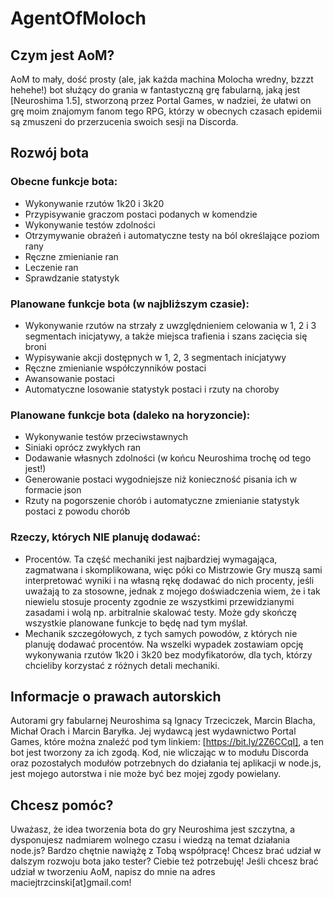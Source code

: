 # AgentOfMoloch

## Czym jest AoM?

AoM to mały, dość prosty (ale, jak każda machina Molocha wredny, bzzzt hehehe!) bot służący do grania w fantastyczną grę fabularną, jaką jest [Neuroshima 1.5], stworzoną przez Portal Games, w nadziei, że ułatwi on grę moim znajomym fanom tego RPG, którzy w obecnych czasach epidemii są zmuszeni do przerzucenia swoich sesji na Discorda.

## Rozwój bota
### Obecne funkcje bota:

* Wykonywanie rzutów 1k20 i 3k20
* Przypisywanie graczom postaci podanych w komendzie
* Wykonywanie testów zdolności
* Otrzymywanie obrażeń i automatyczne testy na ból określające poziom rany
* Ręczne zmienianie ran
* Leczenie ran
* Sprawdzanie statystyk

### Planowane funkcje bota (w najbliższym czasie):

* Wykonywanie rzutów na strzały z uwzględnieniem celowania w 1, 2 i 3 segmentach inicjatywy, a także miejsca trafienia i szans zacięcia się broni
* Wypisywanie akcji dostępnych w 1, 2, 3 segmentach inicjatywy
* Ręczne zmienianie współczynników postaci
* Awansowanie postaci
* Automatyczne losowanie statystyk postaci i rzuty na choroby

### Planowane funkcje bota (daleko na horyzoncie):

* Wykonywanie testów przeciwstawnych
* Siniaki oprócz zwykłych ran
* Dodawanie własnych zdolności (w końcu Neuroshima trochę od tego jest!)
* Generowanie postaci wygodniejsze niż konieczność pisania ich w formacie json
* Rzuty na pogorszenie chorób i automatyczne zmienianie statystyk postaci z powodu chorób

### Rzeczy, których **NIE** planuję dodawać:

* Procentów. Ta część mechaniki jest najbardziej wymagająca, zagmatwana i skomplikowana, więc póki co Mistrzowie Gry muszą sami interpretować wyniki i na własną rękę dodawać do nich procenty, jeśli uważają to za stosowne, jednak z mojego doświadczenia wiem, że i tak niewielu stosuje procenty zgodnie ze wszystkimi przewidzianymi zasadami i wolą np. arbitralnie skalować testy. Może gdy skończę wszystkie planowane funkcje to będę nad tym myślał.
* Mechanik szczegółowych, z tych samych powodów, z których nie planuję dodawać procentów. Na wszelki wypadek zostawiam opcję wykonywania rzutów 1k20 i 3k20 bez modyfikatorów, dla tych, którzy chcieliby korzystać z różnych detali mechaniki.

## Informacje o prawach autorskich

Autorami gry fabularnej Neuroshima są Ignacy Trzeciczek, Marcin Blacha, Michał Orach i Marcin Baryłka. Jej wydawcą jest wydawnictwo Portal Games, które można znaleźć pod tym linkiem: [https://bit.ly/2Z6CCqI], a ten bot jest tworzony za ich zgodą. Kod, nie wliczając w to modułu Discorda oraz pozostałych modułów potrzebnych do działania tej aplikacji w node.js, jest mojego autorstwa i nie może być bez mojej zgody powielany.

## Chcesz pomóc?

Uważasz, że idea tworzenia bota do gry Neuroshima jest szczytna, a dysponujesz nadmiarem wolnego czasu i wiedzą na temat działania node.js? Bardzo chętnie nawiążę z Tobą współpracę! Chcesz brać udział w dalszym rozwoju bota jako tester? Ciebie też potrzebuję! Jeśli chcesz brać udział w tworzeniu AoM, napisz do mnie na adres maciejtrzcinski\[at\]gmail.com!
